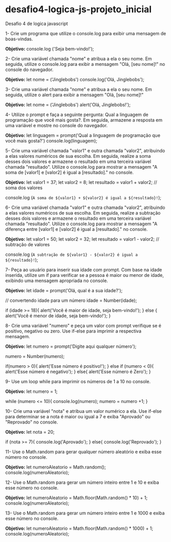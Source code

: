 # desafio4-logica-js-projeto_inicial
 Desafio 4 de logica javascript

1- Crie um programa que utilize o console.log para exibir uma mensagem de boas-vindas.

**Objetivo:** console.log ('Seja bem-vindo!');

2- Crie uma variável chamada "nome" e atribua a ela o seu nome. Em seguida, utilize o console.log para exibir a mensagem "Olá, [seu nome]!" no console do navegador.

**Objetivo:** let nome = ('Jinglebobs')
    console.log('Olá, Jinglebobs');

3- Crie uma variável chamada "nome" e atribua a ela o seu nome. Em seguida, utilize o alert para exibir a mensagem "Olá, [seu nome]!" 

**Objetivo:** let nome = ('Jinglebobs')
    alert('Olá, Jinglebobs!');

4- Utilize o prompt e faça a seguinte pergunta: Qual a linguagem de programação que você mais gosta?. Em seguida, armazene a resposta em uma variável e mostre no console do navegador.

**Objetivo:** let linguagem = prompt('Qual a linguagem de programação que você mais gosta?')
console.log(linguagem);

5- Crie uma variável chamada "valor1" e outra chamada "valor2", atribuindo a elas valores numéricos de sua escolha. Em seguida, realize a soma desses dois valores e armazene o resultado em uma terceira variável chamada "resultado". Utilize o console.log para mostrar a mensagem "A soma de [valor1] e [valor2] é igual a [resultado]." no console.

**Objetivo:** let valor1 = 37;
let valor2 = 8;
let resultado = valor1 + valor2; // soma dos valores

console.log (`A soma de ${valor1} + ${valor2} é igual a ${resultado}!`);

6- Crie uma variável chamada "valor1" e outra chamada "valor2", atribuindo a elas valores numéricos de sua escolha. Em seguida, realize a subtração desses dois valores e armazene o resultado em uma terceira variável chamada "resultado". Utilize o console.log para mostrar a mensagem "A diferença entre [valor1] e [valor2] é igual a [resultado]." no console.

**Objetivo:** let valor1 = 50;
let valor2 = 32;
let resultado = valor1 - valor2; // subtração de valores

console.log (`A subtração de ${valor1} - ${valor2} é igual a ${resultado}!`);

7- Peça ao usuário para inserir sua idade com prompt. Com base na idade inserida, utilize um if para verificar se a pessoa é maior ou menor de idade, exibindo uma mensagem apropriada no console.

**Objetivo:** let idade = prompt('Olá, qual é a sua idade?');

// convertendo idade para um número
idade = Number(idade);

if (idade >= 18){
    alert('Você é maior de idade, seja bem-vindo!');
} else {
    alert('Você é menor de idade, seja bem-vindo!');
}

8- Crie uma variável "numero" e peça um valor com prompt verifique se é positivo, negativo ou zero. Use if-else para imprimir a respectiva mensagem.

**Objetivo:** let numero = prompt('Digite aqui qualquer número');

numero = Number(numero);

if(numero > 0){
    alert('Esse número é positivo!');
}   else if (numero < 0){
    alert('Esse número é negativo');
} else{
    alert('Esse número é Zero');
}

9- Use um loop while para imprimir os números de 1 a 10 no console.

**Objetivo:** let numero = 1;

while (numero <= 10){
    console.log(numero);
    numero = numero +1;
}

10- Crie uma variável "nota" e atribua um valor numérico a ela. Use if-else para determinar se a nota é maior ou igual a 7 e exiba "Aprovado" ou "Reprovado" no console.

**Objetivo:** let nota = 20;

if (nota >= 7){
    console.log('Aprovado');
} else{
    console.log('Reprovado');
}

11- Use o Math.random para gerar qualquer número aleatório e exiba esse número no console.

**Objetivo:** let numeroAleatorio = Math.random();
console.log(numeroAleatorio);

12- Use o Math.random para gerar um número inteiro entre 1 e 10 e exiba esse número no console.

**Objetivo:** let numeroAleatorio = Math.floor(Math.random() * 10) + 1;
console.log(numeroAleatorio);

13- Use o Math.random para gerar um número inteiro entre 1 e 1000 e exiba esse número no console.

**Objetivo:** let numeroAleatorio = Math.floor(Math.random() * 1000) + 1;
console.log(numeroAleatorio);